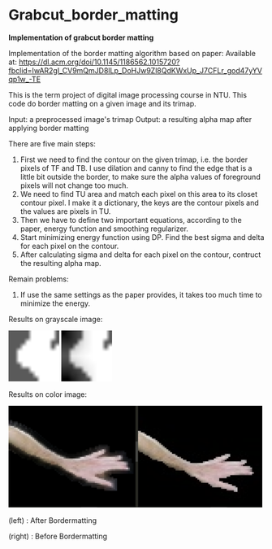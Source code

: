 # Grabcut_border_matting
**Implementation of grabcut border matting**

Implementation of the border matting algorithm based on paper:
Available at: https://dl.acm.org/doi/10.1145/1186562.1015720?fbclid=IwAR2gI_CV9mQmJD8lLp_DoHJw9Zl8QdKWxUp_J7CFLr_god47yYVqp1w_-TE

This is the term project of digital image processing course in NTU.
This code do border matting on a given image and its trimap.

Input: a preprocessed image's trimap
Output: a resulting alpha map after applying border matting

There are five main steps:

1. First we need to find the contour on the given trimap, i.e. the border pixels of TF and TB. I use dilation and canny to find the edge that is a little bit outside the border, to make sure the alpha values of foreground pixels will not change too much.
2. We need to find TU area and match each pixel on this area to its closet contour pixel. I make it a dictionary, the keys are the contour pixels and the values are pixels in TU.
3. Then we have to define two important equations, according to the paper, energy function and smoothing regularizer.
4. Start minimizing energy function using DP. Find the best sigma and delta for each pixel on the contour.
5. After calculating sigma and delta for each pixel on the contour, contruct the resulting alpha map.

Remain problems:

1. If use the same settings as the paper provides, it takes too much time to minimize the energy.

Results on grayscale image:

<img src="./testin.png" width="100" height="100" >   <img src="./testout.png" width="100" height="100" >

Results on color image:

<img src="./demo.png" width="500" height="200" >

(left) : After Bordermatting

(right) : Before Bordermatting
